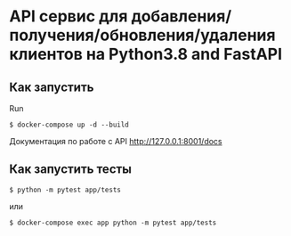 # API сервис для добавления/получения/обновления/удаления клиентов на Python3.8 and FastAPI

## Как запустить

Run

````
$ docker-compose up -d --build
````

Документация по работе с API http://127.0.0.1:8001/docs

## Как запустить тесты

````
$ python -m pytest app/tests
````
или

````
$ docker-compose exec app python -m pytest app/tests
````
